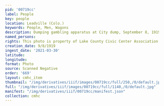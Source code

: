```yaml
---
pid: '00719cc'
label: People
key: people
location: Leadville (Colo.)
keywords: People, Men, Wagons
description: Dumping gambling apparatus at City dump, September 8, 1919 (Dold photo)
named_persons: 
rights: This photo is property of Lake County Civic Center Association.
creation_date: 9/8/1919
ingest_date: '2021-03-30'
latitude: 
longitude: 
format: Photo
source: Scanned Negative
order: '669'
layout: cmhc_item
thumbnail: "/img/derivatives/iiif/images/00719cc/full/250,/0/default.jpg"
full: "/img/derivatives/iiif/images/00719cc/full/1140,/0/default.jpg"
manifest: "/img/derivatives/iiif/00719cc/manifest.json"
collection: cmhc
---
```

